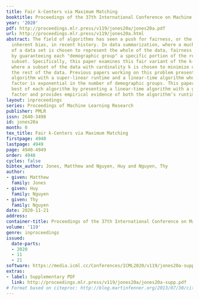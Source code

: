 ```yaml
---
title: Fair k-Centers via Maximum Matching
booktitle: Proceedings of the 37th International Conference on Machine Learning
year: '2020'
pdf: http://proceedings.mlr.press/v119/jones20a/jones20a.pdf
url: http://proceedings.mlr.press/v119/jones20a.html
abstract: The field of algorithms has seen a push for fairness, or the removal of
  inherent bias, in recent history. In data summarization, where a much smaller subset
  of a data set is chosen to represent the whole of the data, fairness can be introduced
  by guaranteeing each "demographic group" a specific portion of the representative
  subset. Specifically, this paper examines this fair variant of the k-centers problem,
  where a subset of the data with cardinality k is chosen to minimize distance to
  the rest of the data. Previous papers working on this problem presented both a 3-approximation
  algorithm with a super-linear runtime and a linear-time algorithm whose approximation
  factor is exponential in the number of demographic groups. This paper combines the
  best of each algorithm by presenting a linear-time algorithm with a guaranteed 3-approximation
  factor and provides empirical evidence of both the algorithm’s runtime and effectiveness.
layout: inproceedings
series: Proceedings of Machine Learning Research
publisher: PMLR
issn: 2640-3498
id: jones20a
month: 0
tex_title: Fair k-Centers via Maximum Matching
firstpage: 4940
lastpage: 4949
page: 4940-4949
order: 4940
cycles: false
bibtex_author: Jones, Matthew and Nguyen, Huy and Nguyen, Thy
author:
- given: Matthew
  family: Jones
- given: Huy
  family: Nguyen
- given: Thy
  family: Nguyen
date: 2020-11-21
address: 
container-title: Proceedings of the 37th International Conference on Machine Learning
volume: '119'
genre: inproceedings
issued:
  date-parts:
  - 2020
  - 11
  - 21
software: https://media.icml.cc/Conferences/ICML2020/v119/jones20a-supp.zip
extras:
- label: Supplementary PDF
  link: http://proceedings.mlr.press/v119/jones20a/jones20a-supp.pdf
# Format based on citeproc: http://blog.martinfenner.org/2013/07/30/citeproc-yaml-for-bibliographies/
---
```

